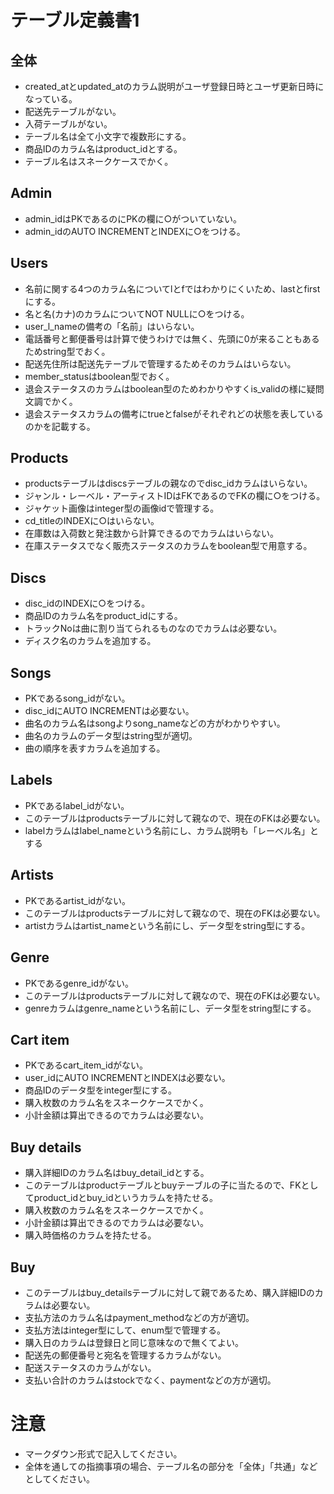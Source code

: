 # テーブル定義書1
## 全体
- created_atとupdated_atのカラム説明がユーザ登録日時とユーザ更新日時になっている。
- 配送先テーブルがない。
- 入荷テーブルがない。
- テーブル名は全て小文字で複数形にする。
- 商品IDのカラム名はproduct_idとする。
- テーブル名はスネークケースでかく。

## Admin
- admin_idはPKであるのにPKの欄に○がついていない。
- admin_idのAUTO INCREMENTとINDEXに○をつける。

## Users
- 名前に関する4つのカラム名についてlとfではわかりにくいため、lastとfirstにする。
- 名と名(カナ)のカラムについてNOT NULLに○をつける。
- user_l_nameの備考の「名前」はいらない。
- 電話番号と郵便番号は計算で使うわけでは無く、先頭に0が来ることもあるためstring型でおく。
- 配送先住所は配送先テーブルで管理するためそのカラムはいらない。
- member_statusはboolean型でおく。
- 退会ステータスのカラムはboolean型のためわかりやすくis_validの様に疑問文調でかく。
- 退会ステータスカラムの備考にtrueとfalseがそれぞれどの状態を表しているのかを記載する。

## Products
- productsテーブルはdiscsテーブルの親なのでdisc_idカラムはいらない。
- ジャンル・レーベル・アーティストIDはFKであるのでFKの欄に○をつける。
- ジャケット画像はinteger型の画像idで管理する。
- cd_titleのINDEXに○はいらない。
- 在庫数は入荷数と発注数から計算できるのでカラムはいらない。
- 在庫ステータスでなく販売ステータスのカラムをboolean型で用意する。

## Discs
- disc_idのINDEXに○をつける。
- 商品IDのカラム名をproduct_idにする。
- トラックNoは曲に割り当てられるものなのでカラムは必要ない。
- ディスク名のカラムを追加する。

## Songs
- PKであるsong_idがない。
- disc_idにAUTO INCREMENTは必要ない。
- 曲名のカラム名はsongよりsong_nameなどの方がわかりやすい。
- 曲名のカラムのデータ型はstring型が適切。
- 曲の順序を表すカラムを追加する。

## Labels
- PKであるlabel_idがない。
- このテーブルはproductsテーブルに対して親なので、現在のFKは必要ない。
- labelカラムはlabel_nameという名前にし、カラム説明も「レーベル名」とする

## Artists
- PKであるartist_idがない。
- このテーブルはproductsテーブルに対して親なので、現在のFKは必要ない。
- artistカラムはartist_nameという名前にし、データ型をstring型にする。

## Genre
- PKであるgenre_idがない。
- このテーブルはproductsテーブルに対して親なので、現在のFKは必要ない。
- genreカラムはgenre_nameという名前にし、データ型をstring型にする。

## Cart item
- PKであるcart_item_idがない。
- user_idにAUTO INCREMENTとINDEXは必要ない。
- 商品IDのデータ型をinteger型にする。
- 購入枚数のカラム名をスネークケースでかく。
- 小計金額は算出できるのでカラムは必要ない。

## Buy details
- 購入詳細IDのカラム名はbuy_detail_idとする。
- このテーブルはproductテーブルとbuyテーブルの子に当たるので、FKとしてproduct_idとbuy_idというカラムを持たせる。
- 購入枚数のカラム名をスネークケースでかく。
- 小計金額は算出できるのでカラムは必要ない。
- 購入時価格のカラムを持たせる。

## Buy
- このテーブルはbuy_detailsテーブルに対して親であるため、購入詳細IDのカラムは必要ない。
- 支払方法のカラム名はpayment_methodなどの方が適切。
- 支払方法はinteger型にして、enum型で管理する。
- 購入日のカラムは登録日と同じ意味なので無くてよい。
- 配送先の郵便番号と宛名を管理するカラムがない。
- 配送ステータスのカラムがない。
- 支払い合計のカラムはstockでなく、paymentなどの方が適切。

# 注意
* マークダウン形式で記入してください。
* 全体を通しての指摘事項の場合、テーブル名の部分を「全体」「共通」などとしてください。
